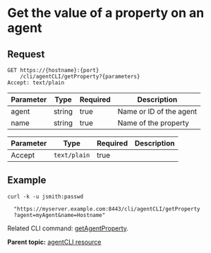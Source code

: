 # Get the value of a property on an agent

## Request

```
GET https://{hostname}:{port}
    /cli/agentCLI/getProperty?{parameters}
Accept: text/plain

```

|Parameter|Type|Required|Description|
|---------|----|--------|-----------|
|agent|string|true|Name or ID of the agent|
|name|string|true|Name of the property|

|Parameter|Type|Required|Description|
|---------|----|--------|-----------|
|Accept|`text/plain`|true| |

## Example

```
curl -k -u jsmith:passwd 
   
  "https://myserver.example.com:8443/cli/agentCLI/getProperty
  ?agent=myAgent&name=Hostname"
```

Related CLI command: [getAgentProperty](udclient_getagentproperty.md).

**Parent topic:** [agentCLI resource](../../com.ibm.udeploy.api.doc/topics/rest_cli_agentcli.md)

